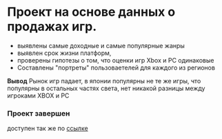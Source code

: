 # Проект на основе данных о продажах игр. 
* выявлены самые доходные и самые популярные жанры
* выявлен срок жизни платформ, 
* проверены гипотезы о том, что оценки игр Xbox и PC одинаковые
* Составлены "портреты" пользоваетелей для каждого из регионов



**Вывод** Рынок игр падает, в японии популярны не те же игры, что популярны в остальных частях света,  нет никакой разницы между игроками XBOX и PC

### Проект завершен

доступен так же по [ссылке](https://nbviewer.org/github/Sergey-Tischenko/data/blob/342ea989f27db5d5a70ded71f49689a2cef58b20/game_market_research/games_project.ipynb)
